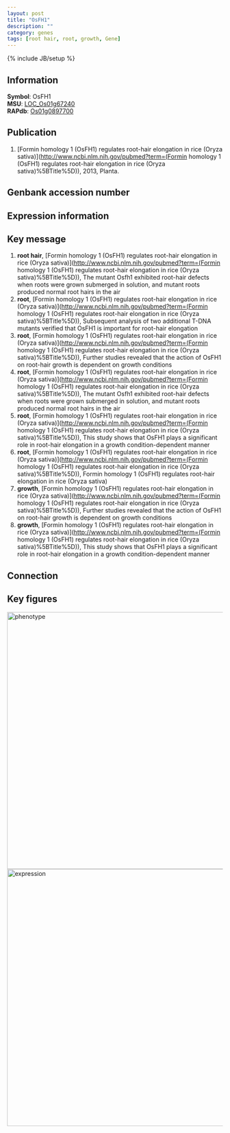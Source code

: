 ```yaml
---
layout: post
title: "OsFH1"
description: ""
category: genes
tags: [root hair, root, growth, Gene]
---
```

{% include JB/setup %}

## Information
__Symbol__: OsFH1  
__MSU__: [LOC_Os01g67240](http://rice.plantbiology.msu.edu/cgi-bin/ORF_infopage.cgi?orf=LOC_Os01g67240)  
__RAPdb__: [Os01g0897700](http://rapdb.dna.affrc.go.jp/viewer/gbrowse_details/irgsp1?name=Os01g0897700)  

## Publication
1. [Formin homology 1 (OsFH1) regulates root-hair elongation in rice (Oryza sativa)](http://www.ncbi.nlm.nih.gov/pubmed?term=(Formin homology 1 (OsFH1) regulates root-hair elongation in rice (Oryza sativa)%5BTitle%5D)), 2013, Planta.

## Genbank accession number

## Expression information

## Key message
1. __root hair__, [Formin homology 1 (OsFH1) regulates root-hair elongation in rice (Oryza sativa)](http://www.ncbi.nlm.nih.gov/pubmed?term=(Formin homology 1 (OsFH1) regulates root-hair elongation in rice (Oryza sativa)%5BTitle%5D)),  The mutant Osfh1 exhibited root-hair defects when roots were grown submerged in solution, and mutant roots produced normal root hairs in the air
2. __root__, [Formin homology 1 (OsFH1) regulates root-hair elongation in rice (Oryza sativa)](http://www.ncbi.nlm.nih.gov/pubmed?term=(Formin homology 1 (OsFH1) regulates root-hair elongation in rice (Oryza sativa)%5BTitle%5D)),  Subsequent analysis of two additional T-DNA mutants verified that OsFH1 is important for root-hair elongation
3. __root__, [Formin homology 1 (OsFH1) regulates root-hair elongation in rice (Oryza sativa)](http://www.ncbi.nlm.nih.gov/pubmed?term=(Formin homology 1 (OsFH1) regulates root-hair elongation in rice (Oryza sativa)%5BTitle%5D)),  Further studies revealed that the action of OsFH1 on root-hair growth is dependent on growth conditions
4. __root__, [Formin homology 1 (OsFH1) regulates root-hair elongation in rice (Oryza sativa)](http://www.ncbi.nlm.nih.gov/pubmed?term=(Formin homology 1 (OsFH1) regulates root-hair elongation in rice (Oryza sativa)%5BTitle%5D)),  The mutant Osfh1 exhibited root-hair defects when roots were grown submerged in solution, and mutant roots produced normal root hairs in the air
5. __root__, [Formin homology 1 (OsFH1) regulates root-hair elongation in rice (Oryza sativa)](http://www.ncbi.nlm.nih.gov/pubmed?term=(Formin homology 1 (OsFH1) regulates root-hair elongation in rice (Oryza sativa)%5BTitle%5D)),  This study shows that OsFH1 plays a significant role in root-hair elongation in a growth condition-dependent manner
6. __root__, [Formin homology 1 (OsFH1) regulates root-hair elongation in rice (Oryza sativa)](http://www.ncbi.nlm.nih.gov/pubmed?term=(Formin homology 1 (OsFH1) regulates root-hair elongation in rice (Oryza sativa)%5BTitle%5D)), Formin homology 1 (OsFH1) regulates root-hair elongation in rice (Oryza sativa)
7. __growth__, [Formin homology 1 (OsFH1) regulates root-hair elongation in rice (Oryza sativa)](http://www.ncbi.nlm.nih.gov/pubmed?term=(Formin homology 1 (OsFH1) regulates root-hair elongation in rice (Oryza sativa)%5BTitle%5D)),  Further studies revealed that the action of OsFH1 on root-hair growth is dependent on growth conditions
8. __growth__, [Formin homology 1 (OsFH1) regulates root-hair elongation in rice (Oryza sativa)](http://www.ncbi.nlm.nih.gov/pubmed?term=(Formin homology 1 (OsFH1) regulates root-hair elongation in rice (Oryza sativa)%5BTitle%5D)),  This study shows that OsFH1 plays a significant role in root-hair elongation in a growth condition-dependent manner

## Connection

## Key figures
<img src="http://ricencode.github.io/images/OsFH1.pheno.png" alt="phenotype"  style="width: 600px;"/>

<img src="http://ricencode.github.io/images/OsFH1.exp.png" alt="expression"  style="width: 600px;"/>


